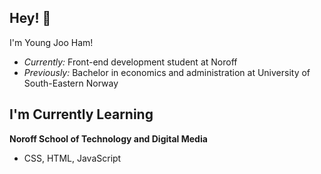 <h2> Hey! 👋 </h2>  



I'm Young Joo Ham!
- <i>Currently:</i> Front-end development student at Noroff 
- <i>Previously:</i> Bachelor in economics and administration at University of South-Eastern Norway 


<h2> I'm Currently Learning </h2>

__Noroff School of Technology and Digital Media__

 - CSS, HTML, JavaScript

<!---
Youngjooham/Youngjooham is a ✨ special ✨ repository because its `README.md` (this file) appears on your GitHub profile.
You can click the Preview link to take a look at your changes.
--->
